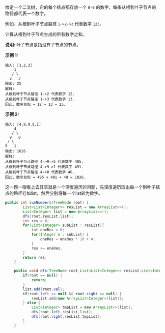 给定一个二叉树，它的每个结点都存放一个 `0-9` 的数字，每条从根到叶子节点的路径都代表一个数字。

例如，从根到叶子节点路径 `1->2->3` 代表数字 `123`。

计算从根到叶子节点生成的所有数字之和。

**说明:** 叶子节点是指没有子节点的节点。

**示例 1:**

```
输入: [1,2,3]
    1
   / \
  2   3
输出: 25
解释:
从根到叶子节点路径 1->2 代表数字 12.
从根到叶子节点路径 1->3 代表数字 13.
因此，数字总和 = 12 + 13 = 25.
```

**示例 2:**

```
输入: [4,9,0,5,1]
    4
   / \
  9   0
 / \
5   1
输出: 1026
解释:
从根到叶子节点路径 4->9->5 代表数字 495.
从根到叶子节点路径 4->9->1 代表数字 491.
从根到叶子节点路径 4->0 代表数字 40.
因此，数字总和 = 495 + 491 + 40 = 1026.
```
这一题一眼看上去其实就是一个深度遍历的问题，先深度遍历取出每一个到叶子结点的路径存如list，然后分别将每一个list转为数字。

```java
public int sumNumbers(TreeNode root) {
        List<List<Integer>> resList = new ArrayList<>();
        List<Integer> list = new ArrayList<>();
        dfs(root,resList,list);
        int res = 0;
        for(List<Integer> subList : resList){
            int oneRes = 0;
            for(Integer v : subList) {
                oneRes = oneRes * 10 + v;
            }
            res += oneRes;
        }
        return res;
    }

    public void dfs(TreeNode root,List<List<Integer>> resList,List<Integer> list) {
        if(root == null) {
            return;
        }
        list.add(root.val);
        if(root.left == null && root.right == null) {
            resList.add(new ArrayList<Integer>(list));
        } else {
            List<Integer> tmpList = new ArrayList<>(list);
            dfs(root.left,resList,list);
            dfs(root.right,resList,tmpList);
        }
    }
```

